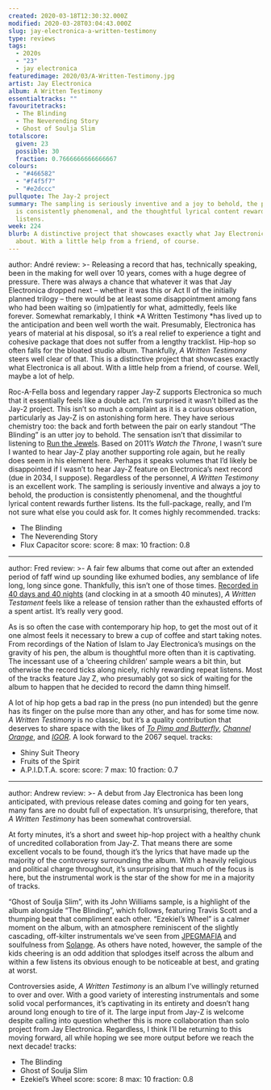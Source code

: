 ```yaml
---
created: 2020-03-18T12:30:32.000Z
modified: 2020-03-28T03:04:43.000Z
slug: jay-electronica-a-written-testimony
type: reviews
tags:
  - 2020s
  - "23"
  - jay electronica
featuredimage: 2020/03/A-Written-Testimony.jpg
artist: Jay Electronica
album: A Written Testimony
essentialtracks: ""
favouritetracks:
  - The Blinding
  - The Neverending Story
  - Ghost of Soulja Slim
totalscore:
  given: 23
  possible: 30
  fraction: 0.7666666666666667
colours:
  - "#466582"
  - "#f4f5f7"
  - "#e2dccc"
pullquote: The Jay-2 project
summary: The sampling is seriously inventive and a joy to behold, the production
  is consistently phenomenal, and the thoughtful lyrical content rewards further
  listens.
week: 224
blurb: A distinctive project that showcases exactly what Jay Electronica is all
  about. With a little help from a friend, of course.
---
```

author: André
review: >-
  Releasing a record that has, technically speaking, been in the making for well
  over 10 years, comes with a huge degree of pressure. There was always a chance
  that whatever it was that Jay Electronica dropped next – whether it was this
  or Act II of the initially planned trilogy – there would be at least some
  disappointment among fans who had been waiting so (im)patiently for what,
  admittedly, feels like forever. Somewhat remarkably, I think *A Written
  Testimony *has lived up to the anticipation and been well worth the wait.
  Presumably, Electronica has years of material at his disposal, so it’s a real
  relief to experience a tight and cohesive package that does not suffer from a
  lengthy tracklist. Hip-hop so often falls for the bloated studio album.
  Thankfully, *A Written Testimony* steers well clear of that. This is a
  distinctive project that showcases exactly what Electronica is all about. With
  a little help from a friend, of course. Well, maybe a lot of help.


  Roc-A-Fella boss and legendary rapper Jay-Z supports Electronica so much that it essentially feels like a double act. I’m surprised it wasn’t billed as the Jay-2 project. This isn’t so much a complaint as it is a curious observation, particularly as Jay-Z is on astonishing form here. They have serious chemistry too: the back and forth between the pair on early standout “The Blinding” is an utter joy to behold. The sensation isn’t that dissimilar to listening to [Run the Jewels](<https://audioxide.com/reviews/run-the-jewels-run-the-jewels-2/>). Based on 2011’s *Watch the Throne*, I wasn’t sure I wanted to hear Jay-Z play another supporting role again, but he really does seem in his element here. Perhaps it speaks volumes that I’d likely be disappointed if I wasn’t to hear Jay-Z feature on Electronica’s next record (due in 2034, I suppose). Regardless of the personnel, *A Written Testimony* is an excellent work. The sampling is seriously inventive and always a joy to behold, the production is consistently phenomenal, and the thoughtful lyrical content rewards further listens. Its the full-package, really, and I’m not sure what else you could ask for. It comes highly recommended.
tracks:
  - The Blinding
  - ­­The Neverending Story
  - ­­Flux Capacitor
score:
  score: 8
  max: 10
  fraction: 0.8
---
author: Fred
review: >-
  A fair few albums that come out after an extended period of faff wind up
  sounding like exhumed bodies, any semblance of life long, long since gone.
  Thankfully, this isn’t one of those times. [Recorded in 40 days and 40
  nights](<https://www.vulture.com/2020/03/jay-electronica-debut-album-a-written-testimony-jay-z-tidal.html>)
  (and clocking in at a smooth 40 minutes), *A Written Testament* feels like a
  release of tension rather than the exhausted efforts of a spent artist. It’s
  really very good.

  As is so often the case with contemporary hip hop, to get the most out of it one almost feels it necessary to brew a cup of coffee and start taking notes. From recordings of the Nation of Islam to Jay Electronica’s musings on the gravity of his pen, the album is thoughtful more often than it is captivating. The incessant use of a ‘cheering children’ sample wears a bit thin, but otherwise the record ticks along nicely, richly rewarding repeat listens. Most of the tracks feature Jay Z, who presumably got so sick of waiting for the album to happen that he decided to record the damn thing himself.


  A lot of hip hop gets a bad rap in the press (no pun intended) but the genre has its finger on the pulse more than any other, and has for some time now. *A Written Testimony* is no classic, but it’s a quality contribution that deserves to share space with the likes of [*To Pimp and Butterfly*](<https://audioxide.com/reviews/kendrick-lamar-to-pimp-a-butterfly/>), [*Channel Orange*](<https://audioxide.com/reviews/frank-ocean-channel-orange/>), and [*IGOR*](<https://audioxide.com/reviews/tyler-the-creator-igor/>). A look forward to the 2067 sequel.
tracks:
  - Shiny Suit Theory
  - ­­Fruits of the Spirit
  - ­­A.P.I.D.T.A.
score:
  score: 7
  max: 10
  fraction: 0.7
---
author: Andrew
review: >-
  A debut from Jay Electronica has been long anticipated, with previous release
  dates coming and going for ten years, many fans are no doubt full of
  expectation. It’s unsurprising, therefore, that *A Written Testimony* has been
  somewhat controversial.


  At forty minutes, it’s a short and sweet hip-hop project with a healthy chunk of uncredited collaboration from Jay-Z. That means there are some excellent vocals to be found, though it’s the lyrics that have made up the majority of the controversy surrounding the album. With a heavily religious and political charge throughout, it’s unsurprising that much of the focus is here, but the instrumental work is the star of the show for me in a majority of tracks.


  “Ghost of Soulja Slim”, with its John Williams sample, is a highlight of the album alongside “The Blinding”, which follows, featuring Travis Scott and a thumping beat that compliment each other. “Ezekiel’s Wheel” is a calmer moment on the album, with an atmosphere reminiscent of the slightly cascading, off-kilter instrumentals we’ve seen from [JPEGMAFIA](<https://audioxide.com/reviews/jpegmafia-all-my-heroes-are-cornballs/>) and soulfulness from [Solange](<https://audioxide.com/reviews/solange-a-seat-at-the-table/>). As others have noted, however, the sample of the kids cheering is an odd addition that splodges itself across the album and within a few listens its obvious enough to be noticeable at best, and grating at worst.


  Controversies aside, *A Written Testimony* is an album I’ve willingly returned to over and over. With a good variety of interesting instrumentals and some solid vocal performances, it’s captivating in its entirety and doesn’t hang around long enough to tire of it. The large input from Jay-Z is welcome despite calling into question whether this is more collaboration than solo project from Jay Electronica. Regardless, I think I’ll be returning to this moving forward, all while hoping we see more output before we reach the next decade!
tracks:
  - The Blinding
  - ­­Ghost of Soulja Slim
  - ­­Ezekiel’s Wheel
score:
  score: 8
  max: 10
  fraction: 0.8
